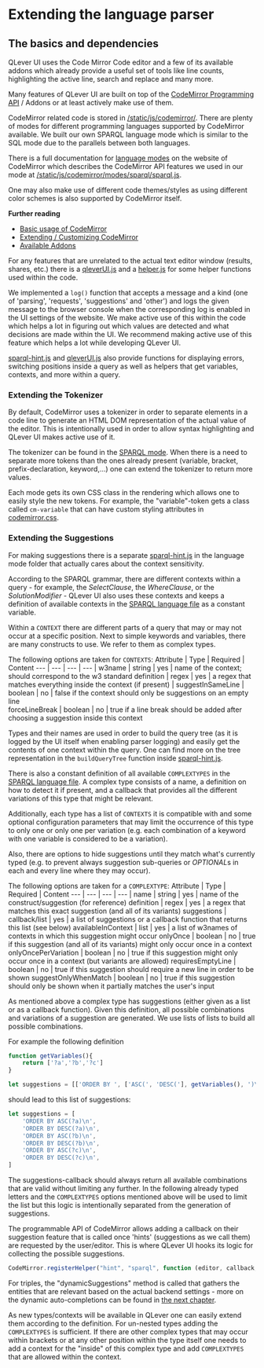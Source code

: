# Extending the language parser

## The basics and dependencies
QLever UI uses the Code Mirror Code editor and a few of its available addons which already provide a useful set of tools like line counts, highlighting the active line, search and replace and many more.

Many features of QLever UI are built on top of the [CodeMirror Programming API](https://codemirror.net/doc/manual.html#api) / Addons or at least actively make use of them.

CodeMirror related code is stored in [/static/js/codemirror/](/backend/static/js/codemirror/). There are plenty of modes for different programming languages supported by CodeMirror available. We built our own SPARQL language mode which is similar to the SQL mode due to the parallels between both languages.

There is a full documentation for [language modes](https://codemirror.net/doc/manual.html#modeapi) on the website of CodeMirror which describes the CodeMirror API features we used in our mode at [/static/js/codemirror/modes/sparql/sparql.js](/backend/static/js/codemirror/modes/sparql/sparql.js).

One may also make use of different code themes/styles as using different color schemes is also supported by CodeMirror itself.

**Further reading**
- [Basic usage of CodeMirror](https://codemirror.net/doc/manual.html)
- [Extending / Customizing CodeMirror](https://codemirror.net/doc/manual.html#api)
- [Available Addons](https://codemirror.net/doc/manual.html#addons)

For any features that are unrelated to the actual text editor window (results, shares, etc.) there is a [qleverUI.js](/backend/static/js/qleverUI.js) and a [helper.js](/backend/static/js/helper.js) for some helper functions used within the code.

We implemented a `log()` function that accepts a message and a kind (one of 'parsing', 'requests', 'suggestions' and 'other') and logs the given message to the browser console when the corresponding log is enabled in the UI settings of the website. We make active use of this within the code which helps a lot in figuring out which values are detected and what decisions are made within the UI. We recommend making active use of this feature which helps a lot while developing QLever UI. 

[sparql-hint.js](/backend/static/js/codemirror/modes/sparql/sparql-hint.js) and [qleverUI.js](/backend/static/js/qleverUI.js) also provide functions for displaying errors, switching positions inside a query as well as helpers that get variables, contexts, and more within a query.

### Extending the Tokenizer
By default, CodeMirror uses a tokenizer in order to separate elements in a code line to generate an HTML DOM representation of the actual value of the editor. This is intentionally used in order to allow syntax highlighting and QLever UI makes active use of it.

The tokenizer can be found in the [SPARQL mode](/backend/static/js/codemirror/modes/sparql/sparql.js). When there is a need to separate more tokens than the ones already present (variable, bracket, prefix-declaration, keyword,...) one can extend the tokenizer to return more values.

Each mode gets its own CSS class in the rendering which allows one to easily style the new tokens. For example, the "variable"-token gets a class called `cm-variable` that can have custom styling attributes in [codemirror.css](/backend/static/css/codemirror.css).
### Extending the Suggestions
For making suggestions there is a separate [sparql-hint.js](/backend/static/js/codemirror/modes/sparql/sparql-hint.js) in the language mode folder that actually cares about the context sensitivity.

According to the SPARQL grammar, there are different contexts within a query - for example, the *SelectClause*, the *WhereClause*, or the *SolutionModifier* - QLever UI also uses these contexts and keeps a definition of available contexts in the [SPARQL language file](/backend/static/js/codemirror/modes/sparql/sparql.js) as a constant variable.

Within a `CONTEXT` there are different parts of a query that may or may not occur at a specific position. Next to simple keywords and variables, there are many constructs to use. We refer to them as complex types.

The following options are taken for `CONTEXTS`:
Attribute | Type | Required | Content 
--- | --- | --- | --- |
w3name | string | yes | name of the context; should correspond to the w3 standard
definition | regex | yes | a regex that matches everything inside the context (if present) |
suggestInSameLine | boolean | no | false if the context should only be suggestions on an empty line  
forceLineBreak | boolean | no | true if a line break should be added after choosing a suggestion inside this context

Types and their names are used in order to build the query tree (as it is logged by the UI itself when enabling parser logging) and easily get the contents of one context within the query. One can find more on the tree representation in the `buildQueryTree` function inside [sparql-hint.js](/backend/static/js/codemirror/modes/sparql/sparql-hint.js). 

There is also a constant definition of all available `COMPLEXTYPES` in the [SPARQL language file](/backend/static/js/codemirror/modes/sparql/sparql.js). A complex type consists of a name, a definition on how to detect it if present, and a callback that provides all the different variations of this type that might be relevant.

Additionally, each type has a list of `CONTEXTS` it is compatible with and some optional configuration parameters that may limit the occurrence of this type to only one or only one per variation (e.g. each combination of a keyword with one variable is considered to be a variation).

Also, there are options to hide suggestions until they match what's currently typed (e.g. to prevent always suggestion sub-queries or *OPTIONAL*s in each and every line where they may occur).

The following options are taken for a `COMPLEXTYPE`:
Attribute | Type | Required | Content 
--- | --- | --- | --- |
name | string | yes | name of the construct/suggestion (for reference)
definition | regex | yes | a regex that matches this exact suggestion (and all of its variants)
suggestions | callback/list | yes | a list of suggestions or a callback function that returns this list (see below)
availableInContext | list | yes | a list of w3names of contexts in which this suggestion might occur
onlyOnce | boolean | no | true if this suggestion (and all of its variants) might only occur once in a context 
onlyOncePerVariation | boolean | no | true if this suggestion might only occur once in a context (but variants are allowed)
requiresEmptyLine | boolean | no | true if this suggestion should require a new line in order to be shown
suggestOnlyWhenMatch | boolean | no | true if this suggestion should only be shown when it partially matches the user's input

As mentioned above a complex type has suggestions (either given as a list or as a callback function). Given this definition, all possible combinations and variations of a suggestion are generated. We use lists of lists to build all possible combinations.

For example the following definition
```javascript
function getVariables(){
    return ['?a','?b','?c']
}

let suggestions = [['ORDER BY ', ['ASC(', 'DESC('], getVariables(), ')\n']]
```
should lead to this list of suggestions:
```javascript
let suggestions = [
    'ORDER BY ASC(?a)\n',
    'ORDER BY DESC(?a)\n',
    'ORDER BY ASC(?b)\n',
    'ORDER BY DESC(?b)\n',
    'ORDER BY ASC(?c)\n',
    'ORDER BY DESC(?c)\n',
]
```

The suggestions-callback should always return all available combinations that are valid without limiting any further. In the following already typed letters and the `COMPLEXTYPES` options mentioned above will be used to limit the list but this logic is intentionally separated from the generation of suggestions.

The programmable API of CodeMirror allows adding a callback on their suggestion feature that is called once 'hints' (suggestions as we call them) are requested by the user/editor. This is where QLever UI hooks its logic for collecting the possible suggestions.
```javascript
CodeMirror.registerHelper("hint", "sparql", function (editor, callback, options) {}
```

For triples, the "dynamicSuggestions" method is called that gathers the entities that are relevant based on the actual backend settings - more on the dynamic auto-completions can be found in [the next chapter](extending_suggestions.md).

As new types/contexts will be available in QLever one can easily extend them according to the definition. For un-nested types adding the `COMPLEXTYPES` is sufficient. If there are other complex types that may occur within brackets or at any other position within the type itself one needs to add a context for the "inside" of this complex type and add `COMPLEXTYPES` that are allowed within the context. 

